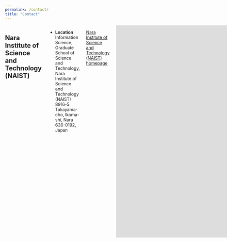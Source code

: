 ```yaml
---
permalink: /contact/
title: "Contact"
---
```


<div class="row">

<div class="medium-12  columns" markdown="1">

## Nara Institute of Science and Technology (NAIST)
- **Location**<br>
Information Science, Graduate School of Science and Technology, Nara Institute of Science and Technology (NAIST)<br>
8916-5 Takayama-cho, Ikoma-shi, Nara 630-0192, Japan<br>

<a href="http://www.naist.jp/en/about_naist/accessmap/">Nara Institute of Science and Technology (NAIST) homepage</a>

<div style="text-align:center">
  <iframe src="https://www.google.com/maps/embed?pb=!1m14!1m8!1m3!1d14142.829461609279!2d135.72826875529694!3d34.732960988174604!3m2!1i1024!2i768!4f13.1!3m3!1m2!1s0x600122e9fc7b1ce7%3A0x2109b99d4ee8a89c!2z5aWI6Imv5YWI56uv56eR5a2m5oqA6KGT5aSn5a2m6Zmi5aSn5a2m!5e0!3m2!1sja!2sjp!4v1535361442985" width="1000" height="700" frameborder="0" style="border:0" allowfullscreen></iframe>
</div>

## Robotics Laboratory
- **where in NAIST**:&emsp;Building A (Information Science Building) 5 th floor Robotics Laboratory

- **Tell**:&emsp;0743-72-5376

- **FAX**:&emsp;0743-72-5379  

- **Email**:&emsp;cicp2019_uuv{at}is.naist.jp (Change {at} to @. )


## Visit Us

- If you want to visit our laboratory, please contact us by laboratory email
- If you want to visit our campus or other laboratories, please see <a href="http://isw3.naist.jp/Contents/Admission/CampusTour-en.html">Information Science Area, NAIST Daily Campus Tour</a>  


</div><!-- /.medium-8.columns -->
</div><!-- /.row -->
